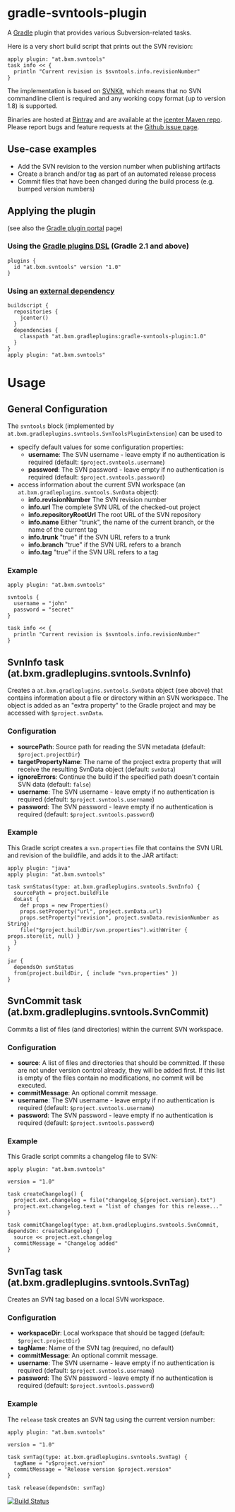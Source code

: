# gradle-svntools-plugin

A [Gradle](https://www.gradle.org) plugin that provides various Subversion-related tasks.

Here is a very short build script that prints out the SVN revision:

    apply plugin: "at.bxm.svntools"
    task info << {
      println "Current revision is $svntools.info.revisionNumber"
    }

The implementation is based on [SVNKit](http://svnkit.com/), which means that no SVN commandline client is required
and any working copy format (up to version 1.8) is supported.

Binaries are hosted at [Bintray](https://bintray.com/martoe/gradle-plugins/gradle-svntools-plugin/)
and are available at the [jcenter Maven repo](https://bintray.com/bintray/jcenter/).
Please report bugs and feature requests at the [Github issue page](https://github.com/martoe/gradle-svntools-plugin/issues).

## Use-case examples

* Add the SVN revision to the version number when publishing artifacts
* Create a branch and/or tag as part of an automated release process
* Commit files that have been changed during the build process (e.g. bumped version numbers)

## Applying the plugin

(see also the [Gradle plugin portal](https://plugins.gradle.org/plugin/at.bxm.svntools/) page)

### Using the [Gradle plugins DSL](https://www.gradle.org/docs/current/userguide/plugins.html#sec:plugins_block) (Gradle 2.1 and above)

    plugins {
      id "at.bxm.svntools" version "1.0"
    }

### Using an [external dependency](https://www.gradle.org/docs/current/userguide/organizing_build_logic.html#sec:external_dependencies)

    buildscript {
      repositories {
        jcenter()
      }
      dependencies {
        classpath "at.bxm.gradleplugins:gradle-svntools-plugin:1.0"
      }
    }
    apply plugin: "at.bxm.svntools"


# Usage

## General Configuration

The `svntools` block (implemented by `at.bxm.gradleplugins.svntools.SvnToolsPluginExtension`) can be used to

* specify default values for some configuration properties:
    * **username**: The SVN username - leave empty if no authentication is required (default: `$project.svntools.username`)
    * **password**: The SVN password - leave empty if no authentication is required (default: `$project.svntools.password`)
* access information about the current SVN workspace (an `at.bxm.gradleplugins.svntools.SvnData` object):
    * **info.revisionNumber** The SVN revision number
    * **info.url** The complete SVN URL of the checked-out project
    * **info.repositoryRootUrl** The root URL of the SVN repository
    * **info.name** Either "trunk", the name of the current branch, or the name of the current tag
    * **info.trunk** "true" if the SVN URL refers to a trunk
    * **info.branch** "true" if the SVN URL refers to a branch
    * **info.tag** "true" if the SVN URL refers to a tag

### Example

    apply plugin: "at.bxm.svntools"

    svntools {
      username = "john"
      password = "secret"
    }

    task info << {
      println "Current revision is $svntools.info.revisionNumber"
    }


## SvnInfo task (at.bxm.gradleplugins.svntools.SvnInfo)

Creates a `at.bxm.gradleplugins.svntools.SvnData` object (see above) that contains information about a file or directory
within an SVN workspace.
The object is added as an "extra property" to the Gradle project and may be accessed with `$project.svnData`.

### Configuration

* **sourcePath**: Source path for reading the SVN metadata (default: `$project.projectDir`)
* **targetPropertyName**: The name of the project extra property that will receive the resulting SvnData object (default: `svnData`)
* **ignoreErrors**: Continue the build if the specified path doesn't contain SVN data (default: `false`)
* **username**: The SVN username - leave empty if no authentication is required (default: `$project.svntools.username`)
* **password**: The SVN password - leave empty if no authentication is required (default: `$project.svntools.password`)

### Example

This Gradle script creates a `svn.properties` file that contains the SVN URL and revision of the buildfile, and adds it to the JAR artifact:

    apply plugin: "java"
    apply plugin: "at.bxm.svntools"

    task svnStatus(type: at.bxm.gradleplugins.svntools.SvnInfo) {
      sourcePath = project.buildFile
      doLast {
        def props = new Properties()
        props.setProperty("url", project.svnData.url)
        props.setProperty("revision", project.svnData.revisionNumber as String)
        file("$project.buildDir/svn.properties").withWriter { props.store(it, null) }
      }
    }

    jar {
      dependsOn svnStatus
      from(project.buildDir, { include "svn.properties" })
    }

## SvnCommit task (at.bxm.gradleplugins.svntools.SvnCommit)

Commits a list of files (and directories) within the current SVN workspace.

### Configuration

* **source**: A list of files and directories that should be committed.
              If these are not under version control already, they will be added first.
              If this list is empty of the files contain no modifications, no commit will be executed.
* **commitMessage**: An optional commit message.
* **username**: The SVN username - leave empty if no authentication is required (default: `$project.svntools.username`)
* **password**: The SVN password - leave empty if no authentication is required (default: `$project.svntools.password`)

### Example

This Gradle script commits a changelog file to SVN:

    apply plugin: "at.bxm.svntools"

    version = "1.0"

    task createChangelog() {
      project.ext.changelog = file("changelog_${project.version}.txt")
      project.ext.changelog.text = "list of changes for this release..."
    }

    task commitChangelog(type: at.bxm.gradleplugins.svntools.SvnCommit, dependsOn: createChangelog) {
      source << project.ext.changelog
      commitMessage = "Changelog added"
    }

## SvnTag task (at.bxm.gradleplugins.svntools.SvnTag)

Creates an SVN tag based on a local SVN workspace.

### Configuration

* **workspaceDir**: Local workspace that should be tagged (default: `$project.projectDir`)
* **tagName**: Name of the SVN tag (required, no default)
* **commitMessage**: An optional commit message.
* **username**: The SVN username - leave empty if no authentication is required (default: `$project.svntools.username`)
* **password**: The SVN password - leave empty if no authentication is required (default: `$project.svntools.password`)

### Example

The `release` task creates an SVN tag using the current version number:

    apply plugin: "at.bxm.svntools"

    version = "1.0"

    task svnTag(type: at.bxm.gradleplugins.svntools.SvnTag) {
      tagName = "v$project.version"
      commitMessage = "Release version $project.version"
    }

    task release(dependsOn: svnTag)

[![Build Status](https://travis-ci.org/martoe/gradle-svntools-plugin.png)](https://travis-ci.org/martoe/gradle-svntools-plugin)
